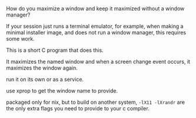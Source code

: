 How do you maximize a window and keep it maximized
without a window manager?

If your session just runs a terminal emulator,
for example, when making a minimal installer image,
and does not run a window manager, this requires some work.

This is a short C program that does this.

It maximizes the named window and when a screen change event occurs,
it maximizes the window again.

run it on its own or as a service.

use xprop to get the window name to provide.

packaged only for nix, but to build on another system,
`-lX11 -lXrandr` are the only extra flags you need to provide to your c compiler.
